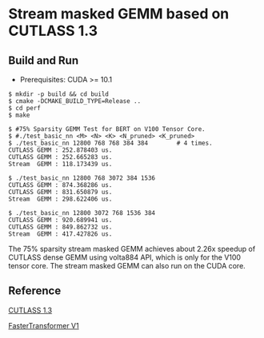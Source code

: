 Stream masked GEMM based on CUTLASS 1.3
===================

## Build and Run
+ Prerequisites: CUDA >= 10.1
```shell
$ mkdir -p build && cd build
$ cmake -DCMAKE_BUILD_TYPE=Release ..
$ cd perf
$ make

$ #75% Sparsity GEMM Test for BERT on V100 Tensor Core.
$ #./test_basic_nn <M> <N> <K> <N_pruned> <K_pruned>
$ ./test_basic_nn 12800 768 768 384 384        # 4 times.
CUTLASS GEMM : 252.878403 us.
CUTLASS GEMM : 252.665283 us.
Stream  GEMM : 118.173439 us.

$ ./test_basic_nn 12800 768 3072 384 1536
CUTLASS GEMM : 874.368286 us.
CUTLASS GEMM : 831.650879 us.
Stream  GEMM : 298.622406 us.

$ ./test_basic_nn 12800 3072 768 1536 384
CUTLASS GEMM : 920.689941 us.
CUTLASS GEMM : 849.862732 us.
Stream  GEMM : 417.427826 us.
```

The 75% sparsity stream masked GEMM achieves about 2.26x speedup of CUTLASS dense GEMM  using volta884 API, which is only for the V100 tensor core. The stream masked GEMM can also run on the CUDA core.


## Reference

[CUTLASS 1.3](https://github.com/NVIDIA/cutlass/tree/v1.3.0)

[FasterTransformer V1](https://github.com/NVIDIA/DeepLearningExamples/tree/master/FasterTransformer/v1)